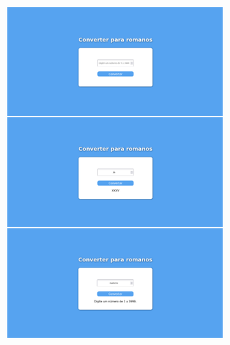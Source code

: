 <img src='./images/conversor.png'>
<img src='./images/conversor2.png'>
<img src='./images/conversor3.png'>
